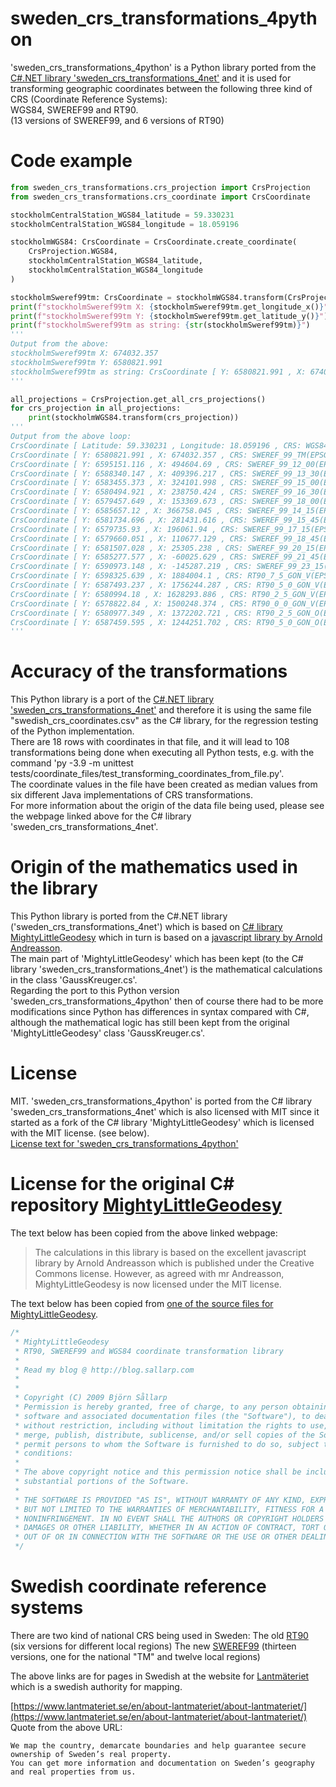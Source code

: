 # sweden_crs_transformations_4python
'sweden_crs_transformations_4python' is a Python library ported from the
[C#.NET library 'sweden_crs_transformations_4net'](https://github.com/TomasJohansson/sweden_crs_transformations_4net/) and it is used for transforming geographic coordinates between the following three kind of CRS (Coordinate Reference Systems):  
WGS84, SWEREF99 and RT90.  
(13 versions of SWEREF99, and 6 versions of RT90)

# Code example
```python
from sweden_crs_transformations.crs_projection import CrsProjection
from sweden_crs_transformations.crs_coordinate import CrsCoordinate

stockholmCentralStation_WGS84_latitude = 59.330231
stockholmCentralStation_WGS84_longitude = 18.059196

stockholmWGS84: CrsCoordinate = CrsCoordinate.create_coordinate(
    CrsProjection.WGS84,
    stockholmCentralStation_WGS84_latitude,
    stockholmCentralStation_WGS84_longitude
)

stockholmSweref99tm: CrsCoordinate = stockholmWGS84.transform(CrsProjection.SWEREF_99_TM)
print(f"stockholmSweref99tm X: {stockholmSweref99tm.get_longitude_x()}")  # Python 3.6+
print(f"stockholmSweref99tm Y: {stockholmSweref99tm.get_latitude_y()}")
print(f"stockholmSweref99tm as string: {str(stockholmSweref99tm)}")
'''
Output from the above:
stockholmSweref99tm X: 674032.357
stockholmSweref99tm Y: 6580821.991
stockholmSweref99tm as string: CrsCoordinate [ Y: 6580821.991 , X: 674032.357 , CRS: SWEREF_99_TM(EPSG:3006) ]
'''

all_projections = CrsProjection.get_all_crs_projections()
for crs_projection in all_projections:
    print(stockholmWGS84.transform(crs_projection))
'''
Output from the above loop:
CrsCoordinate [ Latitude: 59.330231 , Longitude: 18.059196 , CRS: WGS84(EPSG:4326) ]
CrsCoordinate [ Y: 6580821.991 , X: 674032.357 , CRS: SWEREF_99_TM(EPSG:3006) ]
CrsCoordinate [ Y: 6595151.116 , X: 494604.69 , CRS: SWEREF_99_12_00(EPSG:3007) ]
CrsCoordinate [ Y: 6588340.147 , X: 409396.217 , CRS: SWEREF_99_13_30(EPSG:3008) ]
CrsCoordinate [ Y: 6583455.373 , X: 324101.998 , CRS: SWEREF_99_15_00(EPSG:3009) ]
CrsCoordinate [ Y: 6580494.921 , X: 238750.424 , CRS: SWEREF_99_16_30(EPSG:3010) ]
CrsCoordinate [ Y: 6579457.649 , X: 153369.673 , CRS: SWEREF_99_18_00(EPSG:3011) ]
CrsCoordinate [ Y: 6585657.12 , X: 366758.045 , CRS: SWEREF_99_14_15(EPSG:3012) ]
CrsCoordinate [ Y: 6581734.696 , X: 281431.616 , CRS: SWEREF_99_15_45(EPSG:3013) ]
CrsCoordinate [ Y: 6579735.93 , X: 196061.94 , CRS: SWEREF_99_17_15(EPSG:3014) ]
CrsCoordinate [ Y: 6579660.051 , X: 110677.129 , CRS: SWEREF_99_18_45(EPSG:3015) ]
CrsCoordinate [ Y: 6581507.028 , X: 25305.238 , CRS: SWEREF_99_20_15(EPSG:3016) ]
CrsCoordinate [ Y: 6585277.577 , X: -60025.629 , CRS: SWEREF_99_21_45(EPSG:3017) ]
CrsCoordinate [ Y: 6590973.148 , X: -145287.219 , CRS: SWEREF_99_23_15(EPSG:3018) ]
CrsCoordinate [ Y: 6598325.639 , X: 1884004.1 , CRS: RT90_7_5_GON_V(EPSG:3019) ]
CrsCoordinate [ Y: 6587493.237 , X: 1756244.287 , CRS: RT90_5_0_GON_V(EPSG:3020) ]
CrsCoordinate [ Y: 6580994.18 , X: 1628293.886 , CRS: RT90_2_5_GON_V(EPSG:3021) ]
CrsCoordinate [ Y: 6578822.84 , X: 1500248.374 , CRS: RT90_0_0_GON_V(EPSG:3022) ]
CrsCoordinate [ Y: 6580977.349 , X: 1372202.721 , CRS: RT90_2_5_GON_O(EPSG:3023) ]
CrsCoordinate [ Y: 6587459.595 , X: 1244251.702 , CRS: RT90_5_0_GON_O(EPSG:3024) ]
'''
```

# Accuracy of the transformations

This Python library is a port of the [C#.NET library 'sweden_crs_transformations_4net'](https://github.com/TomasJohansson/sweden_crs_transformations_4net/) and therefore it is using the same file "swedish_crs_coordinates.csv" as the C# library, for the regression testing of the Python implementation.  
There are 18 rows with coordinates in that file, and it will lead to 108 transformations being done when executing all Python tests, e.g. with the command 'py -3.9 -m unittest tests/coordinate_files/test_transforming_coordinates_from_file.py'.  
The coordinate values in the file have been created as median values from six different Java implementations of CRS transformations.  
For more information about the origin of the data file being used, please see the webpage linked above for the C# library 'sweden_crs_transformations_4net'.

# Origin of the mathematics used in the library

This Python library is ported from the C#.NET library ('sweden_crs_transformations_4net') which is based on [C# library MightyLittleGeodesy](https://github.com/bjornsallarp/MightyLittleGeodesy/) which in turn is based on a [javascript library by Arnold Andreasson](https://latlong.mellifica.se/).  
The main part of 'MightyLittleGeodesy' which has been kept (to the C# library 'sweden_crs_transformations_4net') is the mathematical calculations in the class 'GaussKreuger.cs'.  
Regarding the port to this Python version 'sweden_crs_transformations_4python' then of course there had to be more modifications since Python has differences in syntax compared with C#, although
the mathematical logic has still been kept from the original 'MightyLittleGeodesy' class 'GaussKreuger.cs'.


# License

MIT.
'sweden_crs_transformations_4python' is ported from the C# library 'sweden_crs_transformations_4net'
which is also licensed with MIT since it started as a fork of the C# library 'MightyLittleGeodesy' which is licensed with the MIT license. (see below).  
[License text for 'sweden_crs_transformations_4python'](https://github.com/TomasJohansson/sweden_crs_transformations_4python/blob/python_SwedenCrsTransformations/LICENSE)

# License for the original C# repository [MightyLittleGeodesy](https://github.com/bjornsallarp/MightyLittleGeodesy/)

The text below has been copied from the above linked webpage:
> The calculations in this library is based on the excellent javascript library by Arnold Andreasson which is published under the Creative Commons license. However, as agreed with mr Andreasson, MightyLittleGeodesy is now licensed under the MIT license.

The text below has been copied from [one of the source files for MightyLittleGeodesy](https://github.com/bjornsallarp/MightyLittleGeodesy/blob/83491fc6e7454f5d90d792610b317eca7a332334/MightyLittleGeodesy/Classes/GaussKreuger.cs).
```C#
/*
 * MightyLittleGeodesy
 * RT90, SWEREF99 and WGS84 coordinate transformation library
 *
 * Read my blog @ http://blog.sallarp.com
 *
 *
 * Copyright (C) 2009 Björn Sållarp
 * Permission is hereby granted, free of charge, to any person obtaining a copy of this
 * software and associated documentation files (the "Software"), to deal in the Software
 * without restriction, including without limitation the rights to use, copy, modify,
 * merge, publish, distribute, sublicense, and/or sell copies of the Software, and to
 * permit persons to whom the Software is furnished to do so, subject to the following
 * conditions:
 *
 * The above copyright notice and this permission notice shall be included in all copies or
 * substantial portions of the Software.
 *
 * THE SOFTWARE IS PROVIDED "AS IS", WITHOUT WARRANTY OF ANY KIND, EXPRESS OR IMPLIED, INCLUDING
 * BUT NOT LIMITED TO THE WARRANTIES OF MERCHANTABILITY, FITNESS FOR A PARTICULAR PURPOSE AND
 * NONINFRINGEMENT. IN NO EVENT SHALL THE AUTHORS OR COPYRIGHT HOLDERS BE LIABLE FOR ANY CLAIM,
 * DAMAGES OR OTHER LIABILITY, WHETHER IN AN ACTION OF CONTRACT, TORT OR OTHERWISE, ARISING FROM,
 * OUT OF OR IN CONNECTION WITH THE SOFTWARE OR THE USE OR OTHER DEALINGS IN THE SOFTWARE.
 */
 ```
# Swedish coordinate reference systems
There are two kind of national CRS being used in Sweden:
The old [RT90](https://www.lantmateriet.se/sv/Kartor-och-geografisk-information/gps-geodesi-och-swepos/Referenssystem/Tvadimensionella-system/RT-90/) (six versions for different local regions)
The new [SWEREF99](https://www.lantmateriet.se/sv/Kartor-och-geografisk-information/gps-geodesi-och-swepos/referenssystem/tvadimensionella-system/sweref-99-projektioner/) (thirteen versions, one for the national "TM" and twelve local regions)

The above links are for pages in Swedish at the website for [Lantmäteriet](https://en.wikipedia.org/wiki/Lantm%C3%A4teriet) which is a swedish authority for mapping.

[https://www.lantmateriet.se/en/about-lantmateriet/about-lantmateriet/](https://www.lantmateriet.se/en/about-lantmateriet/about-lantmateriet/)
Quote from the above URL:
```Text
We map the country, demarcate boundaries and help guarantee secure ownership of Sweden’s real property.
You can get more information and documentation on Sweden’s geography and real properties from us.
```
